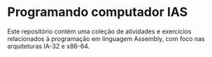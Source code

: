 # Programando computador IAS
Este repositório contém uma coleção de atividades e exercícios relacionados à programação em linguagem Assembly, com foco nas arquiteturas IA-32 e x86-64.
